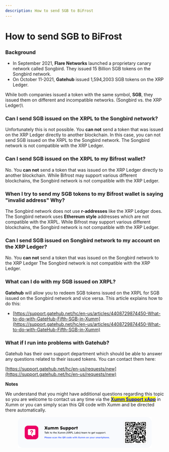 ```yaml
---
description: How to send SGB to BiFrost
---
```


# How to send SGB to BiFrost

### **Background**

* In September 2021, **Flare Networks** launched a proprietary canary network called Songbird. They issued 15 Billion SGB tokens on the Songbird network.
* On October 11-2021, **Gatehub** issued 1,594,2003 SGB tokens on the XRP Ledger.

While both companies issued a token with the same symbol, **SGB**, they issued them on different and incompatible networks. (Songbird vs. the XRP Ledger)\


### **Can I send SGB issued on the XRPL to the Songbird network?**

Unfortunately this is not possible. You **can not** send a token that was issued on the XRP Ledger directly to another blockchain. In this case, you can not send SGB issued on the XRPL to the Songbird network. The Songbird network is not compatible with the XRP Ledger.&#x20;

### **Can I send SGB issued on the XRPL to my Bifrost wallet?**

No. You **can not** send a token that was issued on the XRP Ledger directly to another blockchain. While Bifrost may support various different blockchains, the Songbird network is not compatible with the XRP Ledger.

### **When I try to send my SGB tokens to my Bifrost wallet is saying "invalid address" Why?**

The Songbird network does not use **r-addresses** like the XRP Ledger does. The Songbird network uses **Ethereum style** addresses which are not compatible with the XRPL. While Bifrost may support various different blockchains, the Songbird network is not compatible with the XRP Ledger.

### **Can I send SGB issued on Songbird network to my account on the XRP Ledger?**

No. You **can not** send a token that was issued on the Songbird network to the XRP Ledger The Songbird network is not compatible with the XRP Ledger.&#x20;

### **What can I do with my SGB issued on XRPL?**

**Gatehub** will allow you to redeem SGB tokens issued on the XRPL for SGB issued on the Songbird network and vice versa. This article explains how to do this:

* [https://support.gatehub.net/hc/en-us/articles/4408729874450-What-to-do-with-GateHub-Fifth-SGB-in-Xumm](https://support.gatehub.net/hc/en-us/articles/4408729874450-What-to-do-with-GateHub-Fifth-SGB-in-Xumm)

### What if I run into problems with Gatehub?

Gatehub has their own support department which should be able to answer any questions related to their issued tokens. You can contact them here:

[https://support.gatehub.net/hc/en-us/requests/new](https://support.gatehub.net/hc/en-us/requests/new)

**Notes**

We understand that you might have additional questions regarding this topic so you are welcome to contact us any time via the [<mark style="color:blue;">**Xumm Support xApp**</mark>](https://xumm.app/detect/xapp:xumm.support?ref=helpcenter) in Xumm or you can simply scan this QR code with Xumm and be directed there automatically.&#x20;

<figure><img src="../.gitbook/assets/Support banner Xumm.png" alt=""><figcaption></figcaption></figure>
